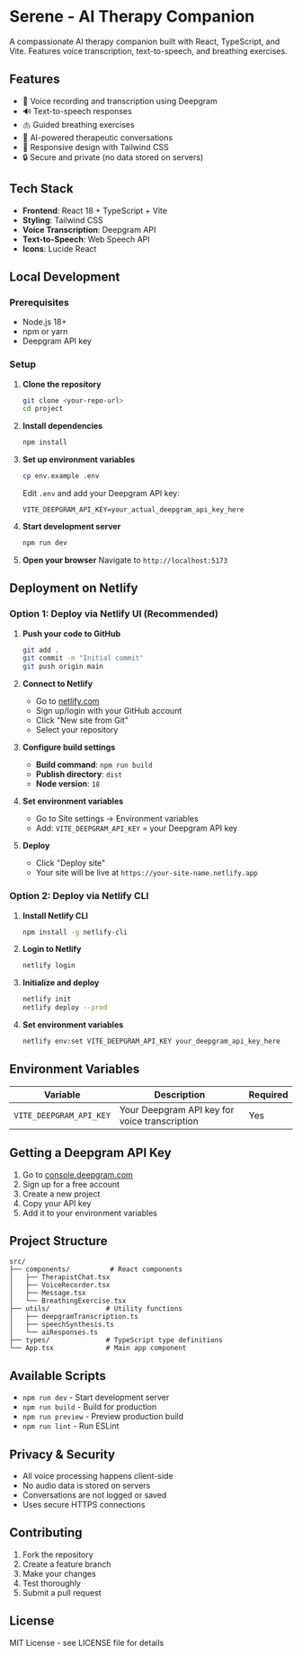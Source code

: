 # Serene - AI Therapy Companion

A compassionate AI therapy companion built with React, TypeScript, and Vite. Features voice transcription, text-to-speech, and breathing exercises.

## Features

- 🎤 Voice recording and transcription using Deepgram
- 🔊 Text-to-speech responses
- 🫁 Guided breathing exercises
- 💬 AI-powered therapeutic conversations
- 📱 Responsive design with Tailwind CSS
- 🔒 Secure and private (no data stored on servers)

## Tech Stack

- **Frontend**: React 18 + TypeScript + Vite
- **Styling**: Tailwind CSS
- **Voice Transcription**: Deepgram API
- **Text-to-Speech**: Web Speech API
- **Icons**: Lucide React

## Local Development

### Prerequisites

- Node.js 18+ 
- npm or yarn
- Deepgram API key

### Setup

1. **Clone the repository**
   ```bash
   git clone <your-repo-url>
   cd project
   ```

2. **Install dependencies**
   ```bash
   npm install
   ```

3. **Set up environment variables**
   ```bash
   cp env.example .env
   ```
   
   Edit `.env` and add your Deepgram API key:
   ```
   VITE_DEEPGRAM_API_KEY=your_actual_deepgram_api_key_here
   ```

4. **Start development server**
   ```bash
   npm run dev
   ```

5. **Open your browser**
   Navigate to `http://localhost:5173`

## Deployment on Netlify

### Option 1: Deploy via Netlify UI (Recommended)

1. **Push your code to GitHub**
   ```bash
   git add .
   git commit -m "Initial commit"
   git push origin main
   ```

2. **Connect to Netlify**
   - Go to [netlify.com](https://netlify.com)
   - Sign up/login with your GitHub account
   - Click "New site from Git"
   - Select your repository

3. **Configure build settings**
   - **Build command**: `npm run build`
   - **Publish directory**: `dist`
   - **Node version**: `18`

4. **Set environment variables**
   - Go to Site settings → Environment variables
   - Add: `VITE_DEEPGRAM_API_KEY` = your Deepgram API key

5. **Deploy**
   - Click "Deploy site"
   - Your site will be live at `https://your-site-name.netlify.app`

### Option 2: Deploy via Netlify CLI

1. **Install Netlify CLI**
   ```bash
   npm install -g netlify-cli
   ```

2. **Login to Netlify**
   ```bash
   netlify login
   ```

3. **Initialize and deploy**
   ```bash
   netlify init
   netlify deploy --prod
   ```

4. **Set environment variables**
   ```bash
   netlify env:set VITE_DEEPGRAM_API_KEY your_deepgram_api_key_here
   ```

## Environment Variables

| Variable | Description | Required |
|----------|-------------|----------|
| `VITE_DEEPGRAM_API_KEY` | Your Deepgram API key for voice transcription | Yes |

## Getting a Deepgram API Key

1. Go to [console.deepgram.com](https://console.deepgram.com/)
2. Sign up for a free account
3. Create a new project
4. Copy your API key
5. Add it to your environment variables

## Project Structure

```
src/
├── components/          # React components
│   ├── TherapistChat.tsx
│   ├── VoiceRecorder.tsx
│   ├── Message.tsx
│   └── BreathingExercise.tsx
├── utils/              # Utility functions
│   ├── deepgramTranscription.ts
│   ├── speechSynthesis.ts
│   └── aiResponses.ts
├── types/              # TypeScript type definitions
└── App.tsx             # Main app component
```

## Available Scripts

- `npm run dev` - Start development server
- `npm run build` - Build for production
- `npm run preview` - Preview production build
- `npm run lint` - Run ESLint

## Privacy & Security

- All voice processing happens client-side
- No audio data is stored on servers
- Conversations are not logged or saved
- Uses secure HTTPS connections

## Contributing

1. Fork the repository
2. Create a feature branch
3. Make your changes
4. Test thoroughly
5. Submit a pull request

## License

MIT License - see LICENSE file for details 